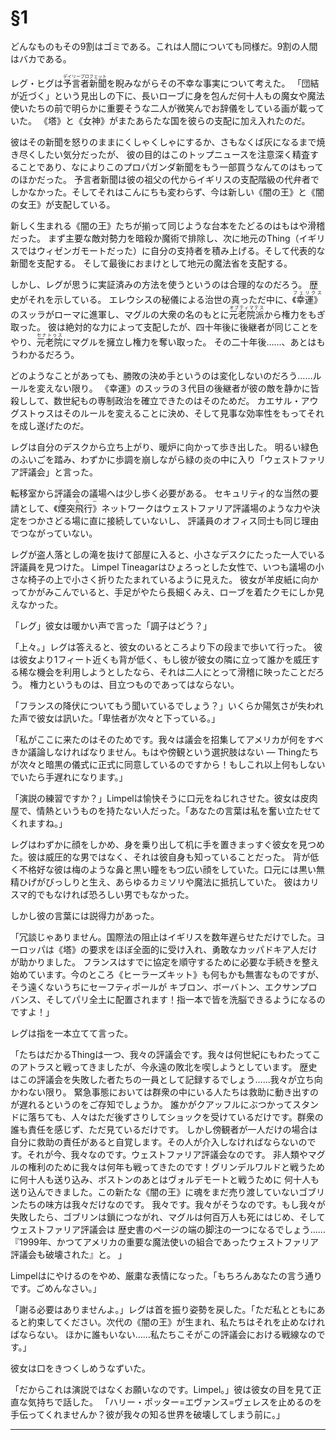 # §1 

どんなものもその9割はゴミである。これは人間についても同様だ。9割の人間はバカである。

レグ・ヒグは<ruby>予言者新聞<rt>デイリープロフェット</rt></ruby>を睨みながらその不幸な事実について考えた。
「団結が近づく」という見出しの下に、長いローブに身を包んだ何十人もの魔女や魔法使いたちの前で明らかに重要そうな二人が微笑んでお辞儀をしている画が載っていた。
《塔》と《女神》がまたあらたな国を彼らの支配に加え入れたのだ。

彼はその新聞を怒りのままにくしゃくしゃにするか、さもなくば灰になるまで焼き尽くしたい気分だったが、
彼の目的はこのトップニュースを注意深く精査することであり、なによりこのプロパガンダ新聞をもう一部買うなんてのはもってのほかだった。
予言者新聞は彼の祖父の代からイギリスの支配階級の代弁者でしかなかった。そしてそれはこんにちも変わらず、今は新しい《闇の王》と《闇の女王》が支配している。

新しく生まれる《闇の王》たちが揃って同じような台本をたどるのはもはや滑稽だった。
まず主要な敵対勢力を暗殺か魔術で排除し、次に地元のThing（イギリスではウィゼンガモートだった）に自分の支持者を積み上げる。そして代表的な新聞を支配する。
そして最後におまけとして地元の魔法省を支配する。

しかし、レグが思うに実証済みの方法を使うというのは合理的なのだろう。
歴史がそれを示している。
エレウシスの秘儀による治世の真っただ中に、<ruby>《幸運》<rt>フェリクス</rt></ruby>のスッラがローマに進軍し、マグルの大衆の名のもとに<ruby>元老院派<rt>オプティマテス</rt></ruby>から権力をもぎ取った。
彼は絶対的な力によって支配したが、四十年後に後継者が同じことをやり、<ruby>元老院<rt>セナトゥス</rt></ruby>にマグルを擁立し権力を奪い取った。
その二十年後……、あとはもうわかるだろう。

どのようなことがあっても、勝敗の決め手というのは変化しないのだろう……ルールを変えない限り。
《幸運》のスッラの３代目の後継者が彼の敵を静かに皆殺しして、数世紀もの専制政治を確立できたのはそのためだ。
カエサル・アウグストゥスはそのルールを変えることに決め、そして見事な効率性をもってそれを成し遂げたのだ。

レグは自分のデスクから立ち上がり、暖炉に向かって歩き出した。
明るい緑色のふいごを踏み、わずかに歩調を崩しながら緑の炎の中に入り「ウェストファリア評議会」と言った。

転移室から評議会の議場へは少し歩く必要がある。
セキュリティ的な当然の要請として、<ruby>《煙突飛行》<rt>フルー</rt></ruby>ネットワークはウェストファリア評議場のような力や決定をつかさどる場に直に接続していないし、
評議員のオフィス同士も同じ理由でつながっていない。

レグが盗人落としの滝を抜けて部屋に入ると、小さなデスクにたった一人でいる評議員を見つけた。
Limpel Tineagarはひょろっとした女性で、いつも議場の小さな椅子の上で小さく折りたたまれているように見えた。
彼女が羊皮紙に向かってかがみこんでいると、手足がやたら長細くみえ、ローブを着たクモにしか見えなかった。

「レグ」彼女は暖かい声で言った「調子はどう？」

「上々。」レグは答えると、彼女のいるところより下の段まで歩いて行った。
彼は彼女より1フィート近くも背が低く、もし彼が彼女の隣に立って誰かを威圧する稀な機会を利用しようとしたなら、それは二人にとって滑稽に映ったことだろう。
権力というものは、目立つものであってはならない。

「フランスの降伏についてもう聞いているでしょう？」いくらか陽気さが失われた声で彼女は訊いた。「卑怯者が次々と下っている。」

「私がここに来たのはそのためです。我々は議会を招集してアメリカが何をすべきか議論しなければなりません。もはや傍観という選択肢はない ―
Thingたちが次々と暗黒の儀式に正式に同意しているのですから！もしこれ以上何もしないでいたら手遅れになります。」

「演説の練習ですか？」Limpelは愉快そうに口元をねじれさせた。彼女は皮肉屋で、情熱というものを持たない人だった。「あなたの言葉は私を奮い立たせてくれますね。」

レグはわずかに顔をしかめ、身を乗り出して机に手を置きまっすぐ彼女を見つめた。彼は威圧的な男ではなく、それは彼自身も知っていることだった。
背が低く不格好な彼は梅のような鼻と黒い瞳をもつ広い顔をしていた。口元には黒い無精ひげがびっしりと生え、あらゆるカミソリや魔法に抵抗していた。
彼はカリスマ的でもなければ恐ろしい男でもなかった。

しかし彼の言葉には説得力があった。

「冗談じゃありません。国際法の阻止はイギリスを数年遅らせただけでした。ヨーロッパは《塔》の要求をほぼ全面的に受け入れ、勇敢なカッパドキア人だけが助かりました。
フランスはすでに協定を順守するために必要な手続きを整え始めています。今のところ《ヒーラーズキット》も何もかも無害なものですが、そう遠くないうちにセーフティポールが
キブロン、ボーバトン、エクサンプロバンス、そしてパリ全土に配置されます！指一本で皆を洗脳できるようになるのですよ！」

レグは指を一本立てて言った。

「たちはだかるThingは一つ、我々の評議会です。我々は何世紀にもわたってこのアトラスと戦ってきましたが、今永遠の敗北を喫しようとしています。
歴史はこの評議会を失敗した者たちの一員として記録するでしょう……我々が立ち向かわない限り。
緊急事態においては群衆の中にいる人たちは救助に動き出すのが遅れるというのをご存知でしょうか。
誰かがクアッフルにぶつかってスタンドに落ちても、人々はただ後ずさりしてショックを受けているだけです。群衆の誰も責任を感じず、ただ見ているだけです。
しかし傍観者が一人だけの場合は自分に救助の責任があると自覚します。その人が介入しなければならないのです。それが今、我々なのです。ウェストファリア評議会なのです。
非人類やマグルの権利のために我々は何年も戦ってきたのです！グリンデルワルドと戦うために何十人も送り込み、ボストンのあとはヴォルデモートと戦うために
何十人も送り込んできました。この新たな《闇の王》に魂をまだ売り渡していないゴブリンたちの味方は我々だけなのです。
我々です。我々がそうなのです。もし我々が失敗したら、ゴブリンは鎖につながれ、マグルは何百万人も死にはじめ、そしてウェストファリア評議会は
歴史書のページの端の脚注の一つになるでしょう……『1999年、かつてアメリカの重要な魔法使いの組合であったウェストファリア評議会も破壊された』と。
」

Limpelはにやけるのをやめ、厳粛な表情になった。「もちろんあなたの言う通りです。ごめんなさい。」

「謝る必要はありませんよ。」レグは首を振り姿勢を戻した。「ただ私とともにあると約束してください。次代の《闇の王》が生まれ、私たちはそれを止めなければならない。
ほかに誰もいない……私たちこそがこの評議会における戦線なのです。」

彼女は口をきつくしめうなずいた。

「だからこれは演説ではなくお願いなのです。Limpel。」彼は彼女の目を見て正直な気持ちで話した。
「ハリー・ポッター=エヴァンス=ヴェレスを止めるのを手伝ってくれませんか？彼が我々の知る世界を破壊してしまう前に。」

----




